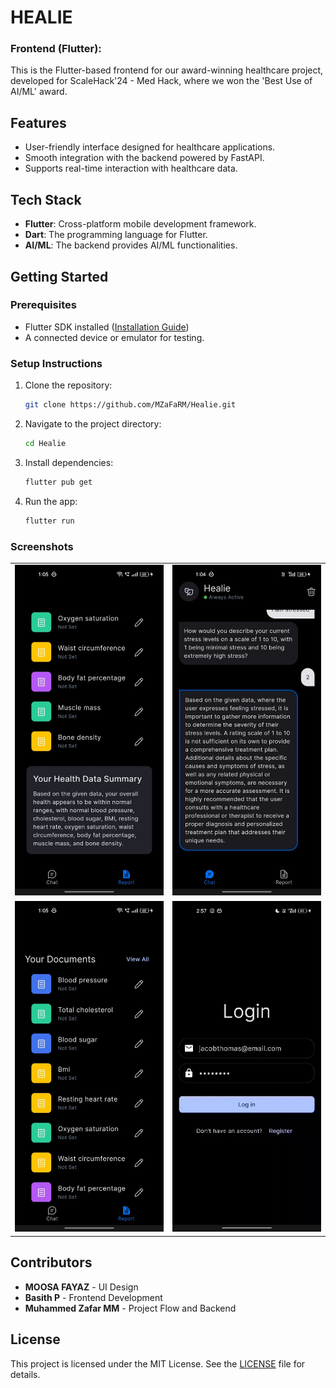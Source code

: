 # HEALIE

### **Frontend (Flutter):**

This is the Flutter-based frontend for our award-winning healthcare project, developed for ScaleHack'24 - Med Hack, where we won the 'Best Use of AI/ML' award.

## Features

-   User-friendly interface designed for healthcare applications.
-   Smooth integration with the backend powered by FastAPI.
-   Supports real-time interaction with healthcare data.

## Tech Stack

-   **Flutter**: Cross-platform mobile development framework.
-   **Dart**: The programming language for Flutter.
-   **AI/ML**: The backend provides AI/ML functionalities.

## Getting Started

### Prerequisites

-   Flutter SDK installed ([Installation Guide](https://flutter.dev/docs/get-started/install))
-   A connected device or emulator for testing.

### Setup Instructions

1. Clone the repository:
    ```bash
    git clone https://github.com/MZaFaRM/Healie.git
    ```
2. Navigate to the project directory:
    ```bash
    cd Healie
    ```
3. Install dependencies:
    ```bash
    flutter pub get
    ```
4. Run the app:
    ```bash
    flutter run
    ```

### Screenshots

<table>
  <tr>
    <td><img src="./assets/readme/screenshot_1.jpeg" alt="App Screenshot 1" width="300"/></td>
    <td><img src="./assets/readme/screenshot_2.jpeg" alt="App Screenshot 2" width="300"/></td>
  </tr>
  <tr>
    <td><img src="./assets/readme/screenshot_3.jpeg" alt="App Screenshot 3" width="300"/></td>
    <td>
    <img src="./assets/readme/screen_record.gif" alt="App Screen Record" width="300"/>
    </td>
  </tr>
</table>

## Contributors

-   **MOOSA FAYAZ** - UI Design
-   **Basith P** - Frontend Development
-   **Muhammed Zafar MM** - Project Flow and Backend

## License

This project is licensed under the MIT License. See the [LICENSE](LICENSE) file for details.
